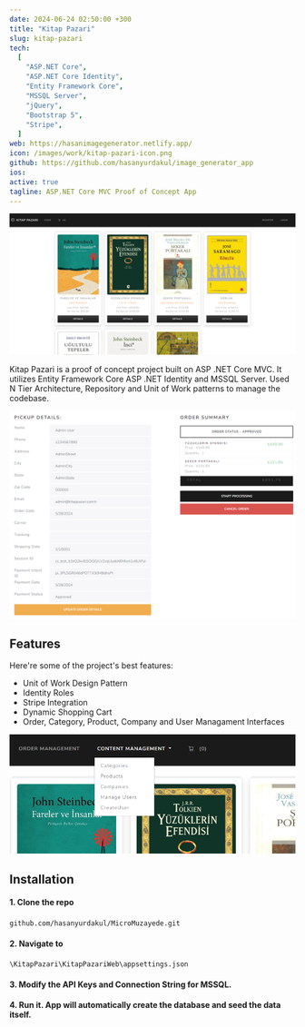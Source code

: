```yaml
---
date: 2024-06-24 02:50:00 +300
title: "Kitap Pazari"
slug: kitap-pazari
tech:
  [
    "ASP.NET Core",
    "ASP.NET Core Identity",
    "Entity Framework Core",
    "MSSQL Server",
    "jQuery",
    "Bootstrap 5",
    "Stripe",
  ]
web: https://hasanimagegenerator.netlify.app/
icon: /images/work/kitap-pazari-icon.png
github: https://github.com/hasanyurdakul/image_generator_app
ios:
active: true
tagline: ASP.NET Core MVC Proof of Concept App
---
```


![Screenshot](https://raw.githubusercontent.com/hasanyurdakul/hasanyurdakul/main/static/KitapPazari/sc1.png)

<!-- <img src="https://raw.githubusercontent.com/hasanyurdakul/hasanyurdakul/main/static/KitapPazari/sc1.png" alt="drawing" width="300" /> -->

Kitap Pazari is a proof of concept project built on ASP .NET Core MVC. It utilizes Entity Framework Core ASP .NET Identity and MSSQL Server.
Used N Tier Architecture, Repository and Unit of Work patterns to manage the codebase.

![Screenshot](https://raw.githubusercontent.com/hasanyurdakul/hasanyurdakul/main/static/KitapPazari/sc3.png)

<!-- <img src="https://raw.githubusercontent.com/hasanyurdakul/hasanyurdakul/main/static/KitapPazari/sc3.png" alt="drawing" width="300" /> -->

<h2>Features</h2>

Here're some of the project's best features:

- Unit of Work Design Pattern
- Identity Roles
- Stripe Integration
- Dynamic Shopping Cart
- Order, Category, Product, Company and User
  Managament Interfaces

![Screenshot](https://raw.githubusercontent.com/hasanyurdakul/hasanyurdakul/main/static/KitapPazari/sc2.png)

<!-- <img src="https://raw.githubusercontent.com/hasanyurdakul/hasanyurdakul/main/static/KitapPazari/sc2.png" alt="drawing" width="300" /> -->

<h2>Installation </h2>

#### 1. Clone the repo

`github.com/hasanyurdakul/MicroMuzayede.git`

#### 2. Navigate to

`\KitapPazari\KitapPazariWeb\appsettings.json`

#### 3. Modify the API Keys and Connection String for MSSQL.

#### 4. Run it. App will automatically create the database and seed the data itself.
